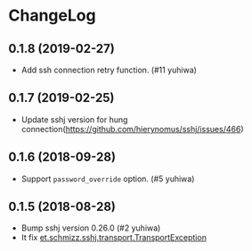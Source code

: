 # ChangeLog

## 0.1.8 (2019-02-27)

* Add ssh connection retry function. (#11 yuhiwa)

## 0.1.7 (2019-02-25)

* Update sshj version for hung connection(https://github.com/hierynomus/sshj/issues/466)

## 0.1.6 (2018-09-28)

* Support `password_override` option. (#5 yuhiwa)

## 0.1.5 (2018-08-28)

* Bump sshj version 0.26.0 (#2 yuhiwa)
* It fix [et.schmizz.sshj.transport.TransportException](https://github.com/hierynomus/sshj/issues/358)
